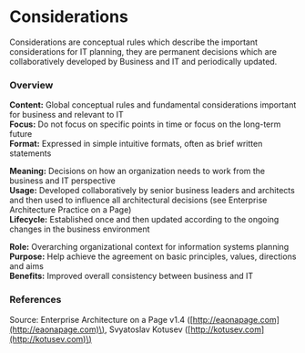 # Considerations

Considerations are conceptual rules which describe the important considerations for IT planning, they are permanent decisions which are collaboratively developed by Business and IT and periodically updated. 

### Overview

**Content:** Global conceptual rules and fundamental considerations important for business and relevant to IT  
**Focus:** Do not focus on specific points in time or focus on the long-term future  
**Format:** Expressed in simple intuitive formats, often as brief written statements

**Meaning:** Decisions on how an organization needs to work from the business and IT perspective  
**Usage:** Developed collaboratively by senior business leaders and architects and then used to influence all architectural decisions \(see Enterprise Architecture Practice on a Page\)  
**Lifecycle:** Established once and then updated according to the ongoing changes in the business environment

**Role:** Overarching organizational context for information systems planning  
**Purpose:** Help achieve the agreement on basic principles, values, directions and aims  
**Benefits:** Improved overall consistency between business and IT

### References

Source: Enterprise Architecture on a Page v1.4 \([http://eaonapage.com](http://eaonapage.com)\), Svyatoslav Kotusev \([http://kotusev.com](http://kotusev.com)\)

